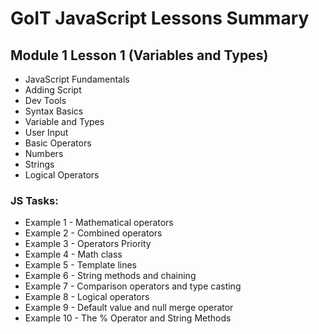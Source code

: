# GoIT JavaScript Lessons Summary

## Module 1 Lesson 1 (Variables and Types)

- JavaScript Fundamentals
- Adding Script
- Dev Tools
- Syntax Basics
- Variable and Types
- User Input
- Basic Operators
- Numbers
- Strings
- Logical Operators

### JS Tasks:

- Example 1 - Mathematical operators
- Example 2 - Combined operators
- Example 3 - Operators Priority
- Example 4 - Math class
- Example 5 - Template lines
- Example 6 - String methods and chaining
- Example 7 - Comparison operators and type casting
- Example 8 - Logical operators
- Example 9 - Default value and null merge operator
- Example 10 - The % Operator and String Methods
